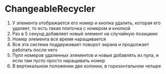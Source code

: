 # ChangeableRecycler

1. У элемента отображается его номер и кнопка удалить, которая его удаляет, то есть такая плиточка с номером и кнопкой
2. Раз в 5 секунд добавляет новый элемент на случайную позициию
3. Номер элемента все время наращивается
4. Вся эта система поддерживает поворот экрана и продолжает работать после него
5. Пулл номеров удаленных элементов и новые добавлять из пула, и если там пусто просто наращивать номер
6. В вертикальном положении две колонки, в горизонтальном четыре
